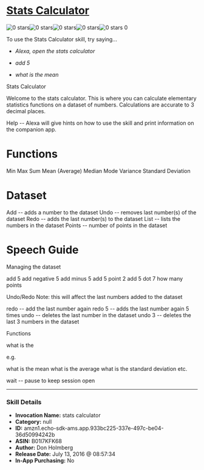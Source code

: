 # [Stats Calculator](http://alexa.amazon.com/#skills/amzn1.echo-sdk-ams.app.933bc225-337e-497c-be04-36d50994242b)
![0 stars](../../images/ic_star_border_black_18dp_1x.png)![0 stars](../../images/ic_star_border_black_18dp_1x.png)![0 stars](../../images/ic_star_border_black_18dp_1x.png)![0 stars](../../images/ic_star_border_black_18dp_1x.png)![0 stars](../../images/ic_star_border_black_18dp_1x.png) 0

To use the Stats Calculator skill, try saying...

* *Alexa, open the stats calculator*

* *add 5*

* *what is the mean*

Stats Calculator

Welcome to the stats calculator.  This is where you can calculate elementary statistics functions on a dataset of numbers.  Calculations are accurate to 3 decimal places.

Help -- Alexa will give hints on how to use the skill and print information on the companion app.

Functions
========

Min
Max
Sum
Mean (Average)
Median
Mode
Variance
Standard Deviation

Dataset
======

Add -- adds a number to the dataset
Undo -- removes last number(s) of the dataset
Redo -- adds the last number(s) to the dataset
List -- lists the numbers in the dataset
Points -- number of points in the dataset

Speech Guide
===========

Managing the dataset

add 5
add negative 5
add minus 5
add 5 point 2
add 5 dot 7
how many points

Undo/Redo
Note: this will affect the last numbers added to the dataset

redo -- add the last number again
redo 5 -- adds the last number again 5 times
undo -- deletes the last number in the dataset
undo 3 -- deletes the last 3 numbers in the dataset

Functions

what is the <function-name>

e.g.

what is the mean
what is the average
what is the standard deviation
etc.

wait -- pause to keep session open

***

### Skill Details

* **Invocation Name:** stats calculator
* **Category:** null
* **ID:** amzn1.echo-sdk-ams.app.933bc225-337e-497c-be04-36d50994242b
* **ASIN:** B01I7KFK68
* **Author:** Don Holmberg
* **Release Date:** July 13, 2016 @ 08:57:34
* **In-App Purchasing:** No
